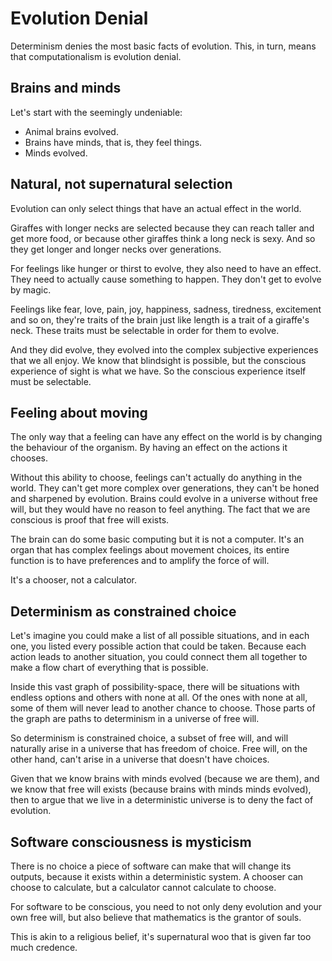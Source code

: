 # Evolution Denial

Determinism denies the most basic facts of evolution. This, in turn, means that
computationalism is evolution denial.

## Brains and minds

Let's start with the seemingly undeniable:

* Animal brains evolved.
* Brains have minds, that is, they feel things.
* Minds evolved.

## Natural, not supernatural selection

Evolution can only select things that have an actual effect in the world.

Giraffes with longer necks are selected because they can reach taller and get
more food, or because other giraffes think a long neck is sexy. And so they get
longer and longer necks over generations.

For feelings like hunger or thirst to evolve, they also need to have an effect.
They need to actually cause something to happen. They don't get to evolve by
magic.

Feelings like fear, love, pain, joy, happiness, sadness, tiredness, excitement
and so on, they're traits of the brain just like length is a trait of a
giraffe's neck. These traits must be selectable in order for them to evolve.

And they did evolve, they evolved into the complex subjective experiences that
we all enjoy. We know that blindsight is possible, but the conscious experience
of sight is what we have. So the conscious experience itself must be selectable.

## Feeling about moving

The only way that a feeling can have any effect on the world is by changing the
behaviour of the organism. By having an effect on the actions it chooses.

Without this ability to choose, feelings can't actually do anything in the
world. They can't get more complex over generations, they can't be honed and
sharpened by evolution. Brains could evolve in a universe without free will, but
they would have no reason to feel anything. The fact that we are conscious is
proof that free will exists.

The brain can do some basic computing but it is not a computer. It's an organ
that has complex feelings about movement choices, its entire function is to have
preferences and to amplify the force of will.

It's a chooser, not a calculator.

## Determinism as constrained choice

Let's imagine you could make a list of all possible situations, and in each one,
you listed every possible action that could be taken. Because each action leads
to another situation, you could connect them all together to make a flow chart
of everything that is possible.

Inside this vast graph of possibility-space, there will be situations with
endless options and others with none at all. Of the ones with none at all, some
of them will never lead to another chance to choose. Those parts of the graph
are paths to determinism in a universe of free will.

So determinism is constrained choice, a subset of free will, and will naturally
arise in a universe that has freedom of choice. Free will, on the other hand,
can't arise in a universe that doesn't have choices.

Given that we know brains with minds evolved (because we are them), and we
know that free will exists (because brains with minds minds evolved), then to
argue that we live in a deterministic universe is to deny the fact of evolution.

## Software consciousness is mysticism

There is no choice a piece of software can make that will change its outputs,
because it exists within a deterministic system. A chooser can choose to
calculate, but a calculator cannot calculate to choose.

For software to be conscious, you need to not only deny evolution and your own
free will, but also believe that mathematics is the grantor of souls.

This is akin to a religious belief, it's supernatural woo that is given far too
much credence.
